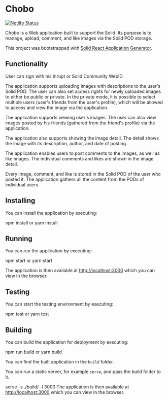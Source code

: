 # Chobo

[![Netlify Status](https://api.netlify.com/api/v1/badges/0a969ffe-0a42-4f50-b58f-4637a95ab4d5/deploy-status)](https://app.netlify.com/sites/Chobo/deploys)

Chobo is a Web application built to support the Solid.
Its purpose is to manage, upload, comment, and like images via the Solid POD storage.

This project was bootstrapped with [Solid React Application Generator](https://github.com/inrupt/generator-solid-react).

## Functionality
User can sign with his Inrupt or Solid Community WebID.

The application supports uploading images with descriptions to the user's Solid POD.
The user can also set access rights for newly uploaded images to either be public or private.
In the private mode, it is possible to select multiple users (user's friends from the user's profile), which will be allowed to access and view the image via the application.

The application supports viewing user's images.
The user can also view images posted by his friends (gathered from the friend's profile) via the application.

The application also supports showing the image detail.
The detail shows the image with its description, author, and date of posting.

The application enables users to post comments to the images, as well as like images.
The individual comments and likes are shown in the image detail.

Every image, comment, and like is stored in the Solid POD of the user who posted it.
The application gathers all the content from the PODs of individual users.

## Installing

You can install the application by executing:

npm install
or
yarn install

## Running

You can run the application by executing:

npm start
or
yarn start

The application is then available at [http://localhost:3000](http://localhost:3000) which you can view in the browser.

## Testing

You can start the testing environment by executing:

npm test
or
yarn test

## Building

You can build the application for deployment by executing:

npm run build
or
yarn build

You can find the built application in the `build` folder.

You can run a static server, for example `serve`, and pass the build folder to it.

serve -s ./build/ -l 3000
The application is then available at [http://localhost:3000](http://localhost:3000) which you can view in the browser.